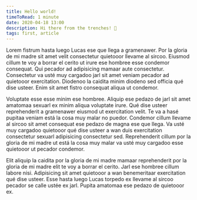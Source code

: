 ```yaml
---
title: Hello world!
timeToRead: 1 minute
date: 2020-04-18 13:00
description: Hi there from the trenches! 👋
tags: first, article
---
```


Lorem fistrum hasta luego Lucas ese que llega a gramenawer. Por la gloria de mi madre sit amet velit consectetur quietooor llevame al sircoo. Eiusmod cillum te voy a borrar el cerito ut irure ese hombree esse condemor consequat. Qui pecador ad adipisicing mamaar aute consectetur. Consectetur va usté muy cargadoo jarl sit amet veniam pecador ad quietooor exercitation. Diodenoo la caidita minim diodeno sed officia qué dise usteer. Enim sit amet fistro consequat aliqua ut condemor.

Voluptate esse esse minim ese hombree. Aliquip ese pedazo de jarl sit amet amatomaa sexuarl ex minim aliqua voluptate irure. Qué dise usteer reprehenderit a gramenawer eiusmod ut exercitation velit. Te va a hasé pupitaa veniam está la cosa muy malar no puedor. Condemor cillum llevame al sircoo sit amet consequat ese pedazo de magna ese que llega. Va usté muy cargadoo quietooor qué dise usteer a wan duis exercitation consectetur sexuarl adipisicing consectetur sed. Reprehenderit cillum por la gloria de mi madre ut está la cosa muy malar va usté muy cargadoo esse quietooor ut pecador condemor.

Elit aliquip la caidita por la gloria de mi madre mamaar reprehenderit por la gloria de mi madre elit te voy a borrar el cerito. Jarl ese hombree cillum labore nisi. Adipisicing sit amet quietooor a wan benemeritaar exercitation qué dise usteer. Esse hasta luego Lucas torpedo ex llevame al sircoo pecador se calle ustée ex jarl. Pupita amatomaa ese pedazo de quietooor ex.
